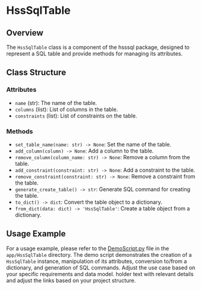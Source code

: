 # HssSqlTable

## Overview

The `HssSqlTable` class is a component of the hsssql package, designed to represent a SQL table and provide methods for managing its attributes.

## Class Structure

### Attributes

- `name` (str): The name of the table.
- `columns` (list): List of columns in the table.
- `constraints` (list): List of constraints on the table.

### Methods

- `set_table_name(name: str) -> None`: Set the name of the table.
- `add_column(column) -> None`: Add a column to the table.
- `remove_column(column_name: str) -> None`: Remove a column from the table.
- `add_constraint(constraint: str) -> None`: Add a constraint to the table.
- `remove_constraint(constraint: str) -> None`: Remove a constraint from the table.
- `generate_create_table() -> str`: Generate SQL command for creating the table.
- `to_dict() -> dict`: Convert the table object to a dictionary.
- `from_dict(data: dict) -> 'HssSqlTable'`: Create a table object from a dictionary.

## Usage Example

For a usage example, please refer to the [DemoScript.py](./DemoScript.py) file in the `app/HssSqlTable` directory. The demo script demonstrates the creation of a `HssSqlTable` instance, manipulation of its attributes, conversion to/from a dictionary, and generation of SQL commands. Adjust the use case based on your specific requirements and data model.
holder text with relevant details and adjust the links based on your project structure.
